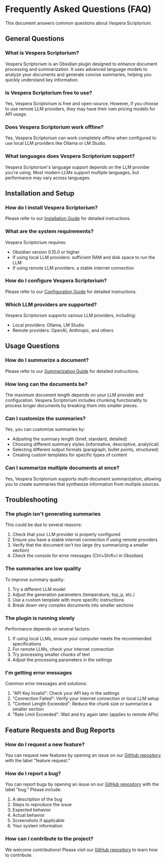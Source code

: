 # Frequently Asked Questions (FAQ)

This document answers common questions about Vespera Scriptorium.

## General Questions

### What is Vespera Scriptorium?

Vespera Scriptorium is an Obsidian plugin designed to enhance document processing and summarization. It uses advanced language models to analyze your documents and generate concise summaries, helping you quickly understand key information.

### Is Vespera Scriptorium free to use?

Yes, Vespera Scriptorium is free and open-source. However, if you choose to use remote LLM providers, they may have their own pricing models for API usage.

### Does Vespera Scriptorium work offline?

Yes, Vespera Scriptorium can work completely offline when configured to use local LLM providers like Ollama or LM Studio.

### What languages does Vespera Scriptorium support?

Vespera Scriptorium's language support depends on the LLM provider you're using. Most modern LLMs support multiple languages, but performance may vary across languages.

## Installation and Setup

### How do I install Vespera Scriptorium?

Please refer to our [Installation Guide](user-guide/installation.md) for detailed instructions.

### What are the system requirements?

Vespera Scriptorium requires:
- Obsidian version 0.15.0 or higher
- If using local LLM providers: sufficient RAM and disk space to run the LLM
- If using remote LLM providers: a stable internet connection

### How do I configure Vespera Scriptorium?

Please refer to our [Configuration Guide](user-guide/configuration.md) for detailed instructions.

### Which LLM providers are supported?

Vespera Scriptorium supports various LLM providers, including:
- Local providers: Ollama, LM Studio
- Remote providers: OpenAI, Anthropic, and others

## Usage Questions

### How do I summarize a document?

Please refer to our [Summarization Guide](user-guide/summarization.md) for detailed instructions.

### How long can the documents be?

The maximum document length depends on your LLM provider and configuration. Vespera Scriptorium includes chunking functionality to process longer documents by breaking them into smaller pieces.

### Can I customize the summaries?

Yes, you can customize summaries by:
- Adjusting the summary length (brief, standard, detailed)
- Choosing different summary styles (informative, descriptive, analytical)
- Selecting different output formats (paragraph, bullet points, structured)
- Creating custom templates for specific types of content

### Can I summarize multiple documents at once?

Yes, Vespera Scriptorium supports multi-document summarization, allowing you to create summaries that synthesize information from multiple sources.

## Troubleshooting

### The plugin isn't generating summaries

This could be due to several reasons:
1. Check that your LLM provider is properly configured
2. Ensure you have a stable internet connection if using remote providers
3. Verify that the document isn't too large (try summarizing a smaller section)
4. Check the console for error messages (Ctrl+Shift+I in Obsidian)

### The summaries are low quality

To improve summary quality:
1. Try a different LLM model
2. Adjust the generation parameters (temperature, top_p, etc.)
3. Use a custom template with more specific instructions
4. Break down very complex documents into smaller sections

### The plugin is running slowly

Performance depends on several factors:
1. If using local LLMs, ensure your computer meets the recommended specifications
2. For remote LLMs, check your internet connection
3. Try processing smaller chunks of text
4. Adjust the processing parameters in the settings

### I'm getting error messages

Common error messages and solutions:
1. "API Key Invalid": Check your API key in the settings
2. "Connection Failed": Verify your internet connection or local LLM setup
3. "Context Length Exceeded": Reduce the chunk size or summarize a smaller section
4. "Rate Limit Exceeded": Wait and try again later (applies to remote APIs)

## Feature Requests and Bug Reports

### How do I request a new feature?

You can request new features by opening an issue on our [GitHub repository](https://github.com/yourusername/vespera-scriptorium) with the label "feature request."

### How do I report a bug?

You can report bugs by opening an issue on our [GitHub repository](https://github.com/yourusername/vespera-scriptorium) with the label "bug." Please include:
1. A description of the bug
2. Steps to reproduce the issue
3. Expected behavior
4. Actual behavior
5. Screenshots if applicable
6. Your system information

### How can I contribute to the project?

We welcome contributions! Please visit our [GitHub repository](https://github.com/yourusername/vespera-scriptorium) to learn how to contribute.